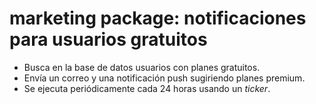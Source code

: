 # marketing package: notificaciones para usuarios gratuitos

- Busca en la base de datos usuarios con planes gratuitos.
- Envía un correo y una notificación push sugiriendo planes premium.
- Se ejecuta periódicamente cada 24 horas usando un *ticker*.
